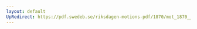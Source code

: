 ```yaml
---
layout: default
UpRedirect: https://pdf.swedeb.se/riksdagen-motions-pdf/1870/mot_1870__ak__00223.pdf
---
```

